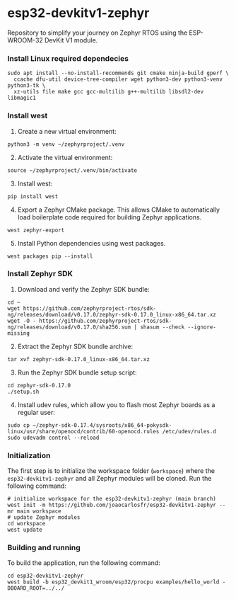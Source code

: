 # esp32-devkitv1-zephyr  
Repository to simplify your journey on Zephyr RTOS using the ESP-WROOM-32 DevKit V1 module.  
  
### Install Linux required dependecies  

```shell
sudo apt install --no-install-recommends git cmake ninja-build gperf \
  ccache dfu-util device-tree-compiler wget python3-dev python3-venv python3-tk \
  xz-utils file make gcc gcc-multilib g++-multilib libsdl2-dev libmagic1
```

### Install west  

1. Create a new virtual environment:  
```shell
python3 -m venv ~/zephyrproject/.venv
```

2. Activate the virtual environment:  
```shell
source ~/zephyrproject/.venv/bin/activate
```

3. Install west:  
```shell
pip install west
```  

4. Export a Zephyr CMake package. This allows CMake to automatically load boilerplate code required for building Zephyr applications. 
```shell
west zephyr-export
```  

5. Install Python dependencies using west packages. 

```shell
west packages pip --install
```  

### Install Zephyr SDK

1. Download and verify the Zephyr SDK bundle:  
```shell
cd ~
wget https://github.com/zephyrproject-rtos/sdk-ng/releases/download/v0.17.0/zephyr-sdk-0.17.0_linux-x86_64.tar.xz
wget -O - https://github.com/zephyrproject-rtos/sdk-ng/releases/download/v0.17.0/sha256.sum | shasum --check --ignore-missing
```  

2. Extract the Zephyr SDK bundle archive:  
```shell
tar xvf zephyr-sdk-0.17.0_linux-x86_64.tar.xz
```  

3. Run the Zephyr SDK bundle setup script:
```shell
cd zephyr-sdk-0.17.0
./setup.sh
```  

4. Install udev rules, which allow you to flash most Zephyr boards as a regular user:  
```shell
sudo cp ~/zephyr-sdk-0.17.4/sysroots/x86_64-pokysdk-linux/usr/share/openocd/contrib/60-openocd.rules /etc/udev/rules.d
sudo udevadm control --reload
```  

### Initialization

The first step is to initialize the workspace folder (``workspace``) where
the ``esp32-devkitv1-zephyr`` and all Zephyr modules will be cloned. Run the following
command:  

```shell
# initialize workspace for the esp32-devkitv1-zephyr (main branch)
west init -m https://github.com/joaocarlosfr/esp32-devkitv1-zephyr --mr main workspace
# update Zephyr modules
cd workspace
west update
```

### Building and running

To build the application, run the following command:  

```shell
cd esp32-devkitv1-zephyr
west build -b esp32_devkit1_wroom/esp32/procpu examples/hello_world -DBOARD_ROOT=../../
```
